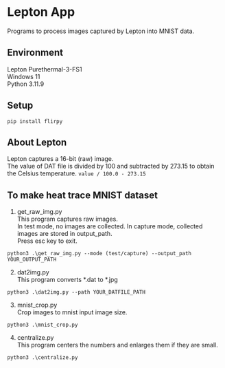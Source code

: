 # Lepton App
Programs to process images captured by Lepton into MNIST data.

## Environment
Lepton Purethermal-3-FS1  
Windows 11  
Python 3.11.9  


## Setup
```
pip install flirpy
```

## About Lepton
Lepton captures a 16-bit (raw) image.  
The value of DAT file is divided by 100 and subtracted by 273.15 to obtain the Celsius temperature.
```value / 100.0 - 273.15```


## To make heat trace MNIST dataset
1. get_raw_img.py  
This program captures raw images.  
In test mode, no images are collected. In capture mode, collected images are stored in output_path.  
Press esc key to exit.
```
python3 .\get_raw_img.py --mode (test/capture) --output_path YOUR_OUTPUT_PATH
```

2. dat2img.py  
This program converts *.dat to *.jpg  
```
python3 .\dat2img.py --path YOUR_DATFILE_PATH
```

3. mnist_crop.py  
Crop images to mnist input image size.  
```
python3 .\mnist_crop.py
```

4. centralize.py  
This program centers the numbers and enlarges them if they are small.
```
python3 .\centralize.py
```
